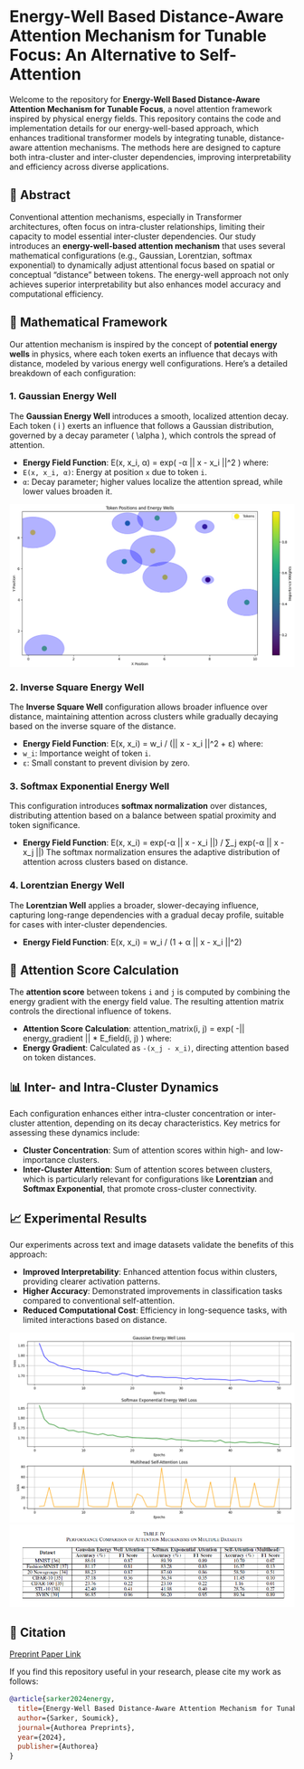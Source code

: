 # Energy-Well Based Distance-Aware Attention Mechanism for Tunable Focus: An Alternative to Self-Attention

Welcome to the repository for **Energy-Well Based Distance-Aware Attention Mechanism for Tunable Focus**, a novel attention framework inspired by physical energy fields. This repository contains the code and implementation details for our energy-well-based approach, which enhances traditional transformer models by integrating tunable, distance-aware attention mechanisms. The methods here are designed to capture both intra-cluster and inter-cluster dependencies, improving interpretability and efficiency across diverse applications.

## 📄 Abstract

Conventional attention mechanisms, especially in Transformer architectures, often focus on intra-cluster relationships, limiting their capacity to model essential inter-cluster dependencies. Our study introduces an **energy-well-based attention mechanism** that uses several mathematical configurations (e.g., Gaussian, Lorentzian, softmax exponential) to dynamically adjust attentional focus based on spatial or conceptual “distance” between tokens. The energy-well approach not only achieves superior interpretability but also enhances model accuracy and computational efficiency.

## 📐 Mathematical Framework

Our attention mechanism is inspired by the concept of **potential energy wells** in physics, where each token exerts an influence that decays with distance, modeled by various energy well configurations. Here’s a detailed breakdown of each configuration:

### 1. Gaussian Energy Well
The **Gaussian Energy Well** introduces a smooth, localized attention decay. Each token \( i \) exerts an influence that follows a Gaussian distribution, governed by a decay parameter \( \alpha \), which controls the spread of attention.

- **Energy Field Function**:
  E(x, x_i, α) = exp( -α || x - x_i ||^2 )
  where:
- `E(x, x_i, α)`: Energy at position `x` due to token `i`.
- `α`: Decay parameter; higher values localize the attention spread, while lower values broaden it.

![comparative_study](./images/Energy_well.png)

### 2. Inverse Square Energy Well
The **Inverse Square Well** configuration allows broader influence over distance, maintaining attention across clusters while gradually decaying based on the inverse square of the distance.

- **Energy Field Function**:
  E(x, x_i) = w_i / (|| x - x_i ||^2 + ε)
  where:
- `w_i`: Importance weight of token `i`.
- `ε`: Small constant to prevent division by zero.

### 3. Softmax Exponential Energy Well
This configuration introduces **softmax normalization** over distances, distributing attention based on a balance between spatial proximity and token significance.

- **Energy Field Function**:
  E(x, x_i) = exp(-α || x - x_i ||) / ∑_j exp(-α || x - x_j ||)
  The softmax normalization ensures the adaptive distribution of attention across clusters based on distance.

### 4. Lorentzian Energy Well
The **Lorentzian Well** applies a broader, slower-decaying influence, capturing long-range dependencies with a gradual decay profile, suitable for cases with inter-cluster dependencies.

- **Energy Field Function**:
  E(x, x_i) = w_i / (1 + α || x - x_i ||^2)


## 🔢 Attention Score Calculation

The **attention score** between tokens `i` and `j` is computed by combining the energy gradient with the energy field value. The resulting attention matrix controls the directional influence of tokens.

- **Attention Score Calculation**:
attention_matrix(i, j) = exp( -|| energy_gradient || * E_field(i, j) )
where:
- **Energy Gradient**: Calculated as `-(x_j - x_i)`, directing attention based on token distances.

## 📊 Inter- and Intra-Cluster Dynamics

Each configuration enhances either intra-cluster concentration or inter-cluster attention, depending on its decay characteristics. Key metrics for assessing these dynamics include:

- **Cluster Concentration**: Sum of attention scores within high- and low-importance clusters.
- **Inter-Cluster Attention**: Sum of attention scores between clusters, which is particularly relevant for configurations like **Lorentzian** and **Softmax Exponential**, that promote cross-cluster connectivity.

## 📈 Experimental Results

Our experiments across text and image datasets validate the benefits of this approach:

- **Improved Interpretability**: Enhanced attention focus within clusters, providing clearer activation patterns.
- **Higher Accuracy**: Demonstrated improvements in classification tasks compared to conventional self-attention.
- **Reduced Computational Cost**: Efficiency in long-sequence tasks, with limited interactions based on distance.

![loss_comparision](./images/Loss_comparison_of_attention_mechanisms.png)
![comparative_study](./images/comparative_study.png)

## 📄 Citation

[Preprint Paper Link](https://www.techrxiv.org/doi/full/10.36227/techrxiv.173145064.43169558/v1)

If you find this repository useful in your research, please cite my work as follows:

```bibtex
@article{sarker2024energy,
  title={Energy-Well Based Distance-Aware Attention Mechanism for Tunable Focus: An Alternative to Self-Attention},
  author={Sarker, Soumick},
  journal={Authorea Preprints},
  year={2024},
  publisher={Authorea}
}

